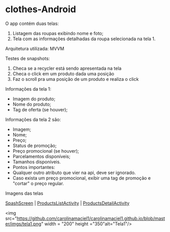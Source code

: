 # clothes-Android

O app contém duas telas:

1. Listagem das roupas exibindo nome e foto;
2. Tela com as informações detalhadas da roupa selecionada na tela 1. 

Arquitetura utilizada: MVVM

Testes de snapshots: 
1. Checa se a recycler está sendo apresentada na tela
2. Checa o click em um produto dada uma posição
3. Faz o scroll pra uma posição de um produto e realiza o click 

Informações da tela 1: 
- Imagem do produto;
- Nome do produto;
- Tag de oferta (se houver);

Informações da tela 2 são:
- Imagem;
- Nome;
- Preço;
- Status de promoção;
- Preço promocional (se houver);
- Parcelamentos disponíveis;
- Tamanhos disponíveis.
- Pontos importantes:
- Qualquer outro atributo que vier na api, deve ser ignorado.
- Caso exista um preço promocional, exibir uma tag de promoção e "cortar" o preço regular.

Imagens das telas 

[SpashScreen](https://github.com/carolinamaciel1/carolinamaciel1.github.io/blob/master/imgs/tela1.png) | 
[ProductsListActivity](https://github.com/carolinamaciel1/carolinamaciel1.github.io/blob/master/imgs/tela2.png) | 
[ProductsDetailActivity](https://github.com/carolinamaciel1/carolinamaciel1.github.io/blob/master/imgs/tela3.png) 

<img src="https://github.com/carolinamaciel1/carolinamaciel1.github.io/blob/master/imgs/tela1.png" width = "200" height ="350"alt="Tela1"/>

